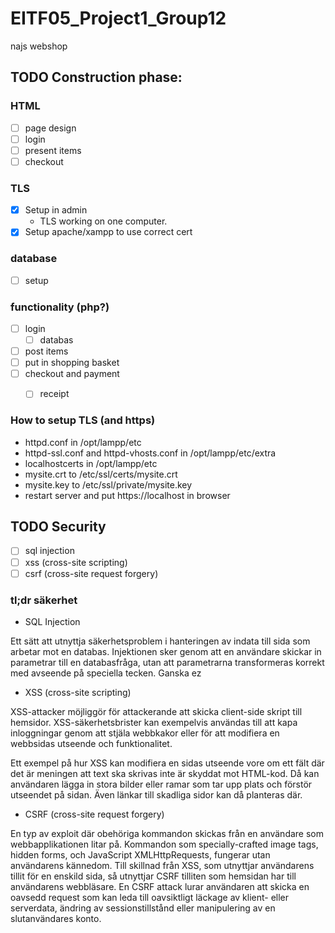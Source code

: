 # EITF05_Project1_Group12
najs webshop


## TODO Construction phase:
### HTML
- [ ] page design
- [ ] login
- [ ] present items
- [ ] checkout

### TLS
- [x] Setup in admin
  - TLS working on one computer.
- [x]  Setup apache/xampp to use correct cert 

### database
- [ ] setup

### functionality (php?)
 - [ ] login 
    - [ ] databas
- [ ] post items
- [ ] put in shopping basket
- [ ] checkout and payment
    - [ ] receipt


### How to setup TLS (and https)
- httpd.conf in /opt/lampp/etc
- httpd-ssl.conf and httpd-vhosts.conf in /opt/lampp/etc/extra
- localhostcerts in /opt/lampp/etc
- mysite.crt to /etc/ssl/certs/mysite.crt
- mysite.key to /etc/ssl/private/mysite.key
- restart server and put https://localhost in browser

## TODO Security
- [ ] sql injection
- [ ] xss (cross-site scripting)
- [ ] csrf (cross-site request forgery)

### tl;dr säkerhet
* SQL Injection

Ett sätt att utnyttja säkerhetsproblem i hanteringen av indata till sida som arbetar mot en databas. Injektionen sker genom att en användare skickar in parametrar till en databasfråga, utan att parametrarna transformeras korrekt med avseende på speciella tecken. Ganska ez

* XSS (cross-site scripting)

XSS-attacker möjliggör för attackerande att skicka client-side skript till hemsidor. XSS-säkerhetsbrister kan exempelvis användas till att kapa inloggningar genom att stjäla webbkakor eller för att modifiera en webbsidas utseende och funktionalitet.

Ett exempel på hur XSS kan modifiera en sidas utseende vore om ett fält där det är meningen att text ska skrivas inte är skyddat mot HTML-kod. Då kan användaren lägga in stora bilder eller ramar som tar upp plats och förstör utseendet på sidan. Även länkar till skadliga sidor kan då planteras där.

* CSRF (cross-site request forgery)

En typ av exploit där obehöriga kommandon skickas från en användare som webbapplikationen litar på. Kommandon som specially-crafted image tags, hidden forms, och JavaScript XMLHttpRequests, fungerar utan användarens kännedom. Till skillnad från XSS, som utnyttjar användarens tillit för en enskild sida, så utnyttjar CSRF tilliten som hemsidan har till användarens webbläsare. En CSRF attack lurar användaren att skicka en oavsedd request som kan leda till oavsiktligt läckage av klient- eller serverdata, ändring av sessionstillstånd eller manipulering av en slutanvändares konto.

